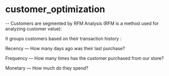 # customer_optimization
-- Customers are segmented by RFM Analysis (RFM is a method used for analyzing customer value):

It groups customers based on their transaction history :

Recency — How many days ago was their last purchase?

Frequency — How many times has the customer purchased from our store?  

Monetary — How much do they spend?
